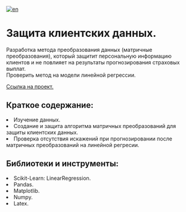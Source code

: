 [![en](https://img.shields.io/badge/lang-en-red.svg)](README.en.md)

# Защита клиентских данных. 
Разработка метода преобразования данных (матричные преобразования), который защитит персональную информацию клиентов и не повлияет на результаты прогнозирования страховых выплат.<br>
Проверить метод на модели линейной регрессии.<br>

[Ссылка на проект.](https://github.com/mrBrain101/Yandex_Practicum_projects/blob/6be1e35cec6f9fd6e24020cf43fdbf906d98911b/Math_Customer_Data_Protection/Ya_Practicum_Math_Customer_Data_Protection_distr_RUS.ipynb)

## Краткое содержание:
<li>Изучение данных. 
<li>Создание и защита алгоритма матричных преобразований для защиты клиентских данных. 
<li>Проверка отсутствия искажений при прогнозировании после матричных преобразований на линейной регресии.
  
## Библиотеки и инструменты:
<li>Scikit-Learn: LinearRegression.
<li>Pandas. 
<li>Matplotlib. 
<li>Numpy.
<li>Latex.
